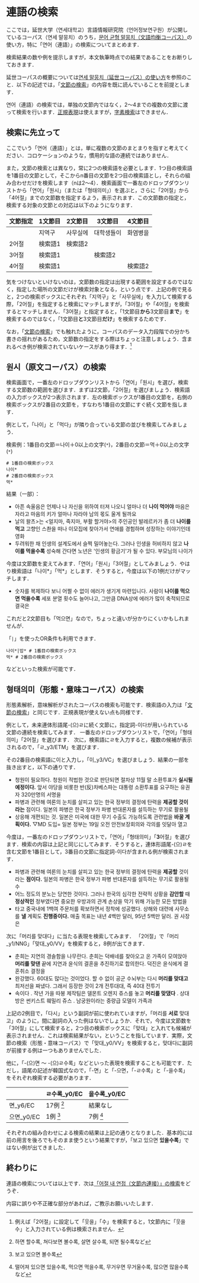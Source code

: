 # 連語の検索

ここでは，延世大学（연세대학교）言語情報研究院（언어정보연구원）が公開しているコーパス（연세 말뭉치）のうち，[문어 균형 말뭉치（文語均衡コーパス）](https://ilis.yonsei.ac.kr/corpus/#/search/WR)の使い方，特に「연어（連語）」の検索についてまとめます．

検索結果の数や例を提示しますが，本文執筆時点での結果であることをお断りしておきます．

延世コーパスの概要については[연세 말뭉치（延世コーパス）の使い方](..:yonsei)を参照のこと．以下の記述では，「[文節の検索](..:yonsei:written_1)」の内容を既に読んでいることを前提とします．

연어（連語）の検索では，単独の文節内ではなく，2～4までの複数の文節に渡って検索を行います．[正規表現](..:yonsei:written_1#正規表現の活用)は使えますが，[字素検索](..:yonsei:written_1#「字素検索」の活用)はできません．

## 検索に先立って

ここでいう「연어（連語）」とは，単に複数の文節のまとまりを指すと考えてください．コロケーションのような，慣用的な語の連続ではありません．

また，文節の検索とは異なり，常に2つの検索語を必要とします．1つ目の検索語を1番目の文節として，そこからn番目の文節を2つ目の検索語とし，それらの組み合わせだけを検索します（nは2～4）．検索画面で一番左のドロップダウンリストから「연어」「원시」（または「형태의미」）を選ぶと，さらに「2어절」から「4어절」までの文節数を指定するよう，表示されます．この文節数の指定と，検索する対象の文節との対応は以下のようになります．

|  文節指定  | 1文節目   | 2文節目  | 3文節目  | 4文節目     | 
|-------|-------|---------|-------|-------|
|       | 지역구 | 사무실에 | 대학생들이 | 화염병을 |
| 2어절     | 検索語1 | 検索語2   |    |
| 3어절     | 検索語1 |           |検索語2 |     |
| 4어절     | 検索語1    |           | | 検索語2    |

気をつけないといけないのは，文節数の指定は出現する範囲を設定するのではなく，指定した場所の文節だけが検索対象となる，という点です．上記の例で見ると，2つの検索ボックスにそれぞれ「지역구」と「사무실에」を入力して検索する際，「2어절」を指定すると検索にマッチしますが，「3어절」や「4어절」を検索するとマッチしません．「3어절」と指定すると，「1文節目**から**3文節目**まで**」を検索するのではなく，「1文節目**と**3文節目**だけ**」を検索するためです．

なお，「[文節の検索](..:yonsei:written_1#検索に先立って)」でも触れたように，コーパスのデータ入力段階での分かち書きの揺れがあるため，文節数の指定をする際はちょっと注意しましょう．含まれるべき例が検索されていないケースがあり得ます．[^spacing]

## 원시（原文コーパス）の検索

検索画面で，一番左のドロップダウンリストから「연어」「원시」を選び，検索する文節数の範囲を選びます．まずは2文節，「2어절」を選びましょう．検索語の入力ボックスが2つ表示されます．左の検索ボックスが1番目の文節を，右側の検索ボックスが2番目の文節を，すなわち1番目の文節にすぐ続く文節を指します．

例として，「나이」と「먹다」が隣り合っている文節の並びを検索してみましょう．

検索例：1番目の文節＝나이＋0以上の文字(`*`)，2番目の文節＝먹＋0以上の文字(`*`)

```text
# 1番目の検索ボックス
나이*
# 2番目の検索ボックス
먹*
```

結果（一部）：
  - 아픈 속울음은 언제나 나 자신을 위하여 터져 나오니 얼마나 더 **나이 먹어야** 마음은 자라고 마음의 키가 얼마나 자라야 남의 몫도 울게 될까요
  - 날의 왈츠>는 <얼지마, 죽지마, 부활 할거야>의 주인공인 발레르카가 좀 더 **나이를 먹고** 고향인 스촨을 떠나 이모집에 찾아가서 연애를 경험하며 성장하는 이야기인데 영화
  - 두려워한 채 인생의 설계도에서 슬쩍 밀어놓는다. 그러나 인생을 허비하지 않고 **나이를 먹을수록** 성숙해 간다면 노년은 '인생의 황금기'가 될 수 있다. 부모님의 나이가

今度は文節数を変えてみます．「연어」「원시」「3어절」としてみましょう．やはり検索語は「나이*」「먹*」とします．そうすると，今度は以下の1例だけがマッチします．

  - 숫자를 복제하다 보니 어쩔 수 없이 에러가 생기게 마련입니다. 사람이 **나이를 먹으면 먹을수록** 세포 분열 횟수도 늘어나고, 그만큼 DNA상에 에러가 많이 축적되므로 결국은

これだと2文節目も「먹으면」なので，ちょっと違いが分かりにくいかもしれませんが．

「`|`」を使ったOR条件も利用できます．

```text
나이*|밥* # 1番目の検索ボックス
먹* # 2番目の検索ボックス
```

などといった検索が可能です．

## 형태의미（形態・意味コーパス）の検索

形態素解析，意味解析がされたコーパスの検索も可能です．検索語の入力は「[文節の検索](..:yonsei:written_1#형태의미（形態・意味コーパス）の検索)」と同じです．正規表現が使えない点も同様です．

例として，未来連体形語尾-(으)ㄹに続く文節に，指定詞-이다が用いられている文節の連続を検索してみます．
一番左のドロップダウンリストで，「연어」「형태의미」「2어절」を選びます．
次に，検索語にㄹを入力すると，複数の候補が表示されるので，「ㄹ_y3/ETM」を選びます．

その2番目の検索語に이と入力し，「이_y3/VC」を選びましょう．結果の一部を抜き出すと，以下の通りです．

  - 청원이 필요하다. 청원이 적법한 것으로 판단되면 절차상 11월 말 소환투표가 **실시될 예정이다.** 앞서 야당을 비롯한 반(反)차베스파는 대통령 소환투표를 요구하는 유권자 320만명의 서명을
  - 파병과 관련해 여론의 눈치를 살피고 있는 한국 정부의 결정에 탄력을 **제공할 것이라는** 점이다. 일본의 파병은 한국 정부가 파병 반대론자를 설득하는 무기로 활용될
  - 상응해 개편되는 것. 일본은 미국에 대한 무기 수출도 가능하도록 관련법을 **바꿀 계획이다.** ▽MD 도입= 일본 정부는 19일 오전 안전보장회의와 각의를 잇달아 열고

今度は，一番左のドロップダウンリストで，「연어」「형태의미」「**3**어절」を選びます．検索の内容は上記と同じにしてみます．そうすると，連体形語尾-(으)ㄹを含む文節を1番目として，3番目の文節に指定詞-이다が含まれる例が検索されます．

  - 파병과 관련해 여론의 눈치를 살피고 있는 한국 정부의 결정에 탄력을 **제공할** 것이라는 **점이다.** 일본의 파병은 한국 정부가 파병 반대론자를 설득하는 무기로 활용될 수
  - 어느 정도의 분노는 당연한 것이다. 그러나 한국의 심각한 전략적 상황을 **감안할** 때 **정상적인** 정부였다면 중요한 우방과의 관계 손상을 막기 위해 가능한 모든 방법을
  - 타고 중국내에 1백여 주문처를 확보하면서 정착에 성공했다. 상해와 대련에 사무소를 **낼** 계획도 **진행중이다.** 매출 목표는 내년 4백만 달러, 95년 5백만 달러. 권 사장은

次に「머리를 맞대다」に当たる表現を検索してみます．
「2어절」で「머리_y1/NNG」「맞대_y0/VV」を検索すると，8例が出てきます．

  - 춘희는 지연의 경솔함을 나무란다. 춘희는 덕배네를 찾아오고 온 가족이 모여앉아 **머리를 맞댄** 끝에 지연과 윤식의 결혼을 추진하기로 합의한다. 덕진은 윤식에게 결혼취소 결정을
  - 완강했다. 60대도 많다는 것이었다. 할 수 없이 공군 수뇌부는 다시 **머리를 맞대고** 최저선을 짜냈다. 그래서 등장한 것이 2개 전투대대, 즉 40대 전투기
  - 속이다 . 작년 가을 따봉 제작팀은 델몬트 오렌지 쥬스를 놓고 **머리를 맞댔다** . 상대방은 썬키스트 훼밀리 쥬스 . 남궁원이라는 중량급 모델이 가족과

上記の2例目で，「다시」という副詞が前に使われていますが，「머리를 **서로** 맞대고」のように，間に副詞の入った例はないでしょうか．それで，今度は文節数を「3어절」にして検索すると，2つ目の検索ボックスに「맞대」と入れても候補が表示されません．これは検索結果がない，ということを指しています．実際，文節の検索（形態・意味コーパス）で「맞대_y0/VV」を検索すると，맞대다に副詞が前接する例は一つもありませんでした．

他に，「-(으)면 ～ -(으)ㄹ수록」などといった表現を検索することも可能です．ただし，語尾の記述が韓国式なので，「-면」と「-으면，「-ㄹ수록」と「-을수록」をそれぞれ検索する必要があります．

|            |  ㄹ수록_y0/EC  | 을수록_y0/EC |
|------------|-----------|-----------|
|면_y6/EC  |    17例 [^ex17]    |  結果なし  |
| 으면_y0/EC |  1例 [^ex1]   | 7例 [^ex7]    |

それぞれの組み合わせによる検索の結果は上記の通りとなりました．基本的には前の用言を後ろでもそのまま使うという結果ですが，「보고 있으면 **있을수록**」ではない例が出てきました．

## 終わりに

連語の検索については以上です．次は[「어절 내 연접（文節内連接）」の検索](..:yonsei:written_3)をどうぞ．

内容に誤りや不正確な部分があれば，ご教示お願いいたします．

[^spacing]: 例えば「2어절」に設定して「웃을」「수」を検索すると，1文節内に「웃을수」と入力されている例は検索されません．

[^ex17]: 하면 할수록, 쳐다보면 볼수록, 살면 살수록, 되면 될수록など

[^ex1]: 보고 있으면 볼수록

[^ex7]: 떨어져 있으면 있을수록, 먹으면 먹을수록, 무거우면 무거울수록, 많으면 많을수록など
